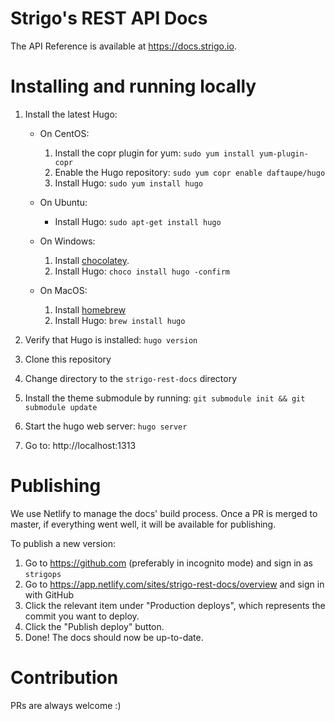 # Strigo's REST API Docs

The API Reference is available at https://docs.strigo.io.

# Installing and running locally

1. Install the latest Hugo:

   - On CentOS:

     1. Install the copr plugin for yum: `sudo yum install yum-plugin-copr`
     1. Enable the Hugo repository: `sudo yum copr enable daftaupe/hugo`
     1. Install Hugo: `sudo yum install hugo`

   - On Ubuntu:

     - Install Hugo: `sudo apt-get install hugo`

   - On Windows:

     1. Install [chocolatey](https://chocolatey.org/install).
     1. Install Hugo: `choco install hugo -confirm`

   - On MacOS:

     1. Install [homebrew](https://brew.sh/)
     1. Install Hugo: `brew install hugo`

1. Verify that Hugo is installed: `hugo version`
1. Clone this repository
1. Change directory to the `strigo-rest-docs` directory
1. Install the theme submodule by running: `git submodule init && git submodule update`
1. Start the hugo web server: `hugo server`
1. Go to: http://localhost:1313

# Publishing

We use Netlify to manage the docs' build process. Once a PR is merged to master, if everything went well, it will be available for publishing.

To publish a new version:

1. Go to https://github.com (preferably in incognito mode) and sign in as `strigops`
1. Go to https://app.netlify.com/sites/strigo-rest-docs/overview and sign in with GitHub
1. Click the relevant item under "Production deploys", which represents the commit you want to deploy.
1. Click the "Publish deploy" button.
1. Done! The docs should now be up-to-date.

# Contribution

PRs are always welcome :)
